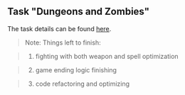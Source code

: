 ## Task "Dungeons and Zombies"

The task details can be found [here](https://github.com/HackBulgaria/Programming101-Java-2016/tree/master/week08/DungeonsAndZombies).

> Note: Things left to finish:

> 1. fighting with both weapon and spell optimization

> 2. game ending logic finishing

> 3. code refactoring and optimizing
